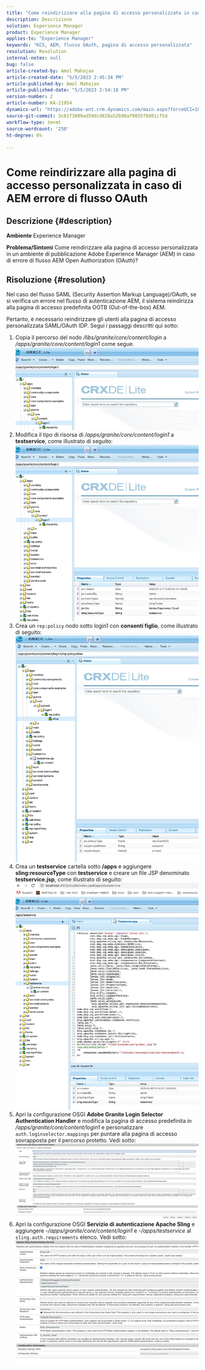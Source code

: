 ```yaml
---
title: "Come reindirizzare alla pagina di accesso personalizzata in caso di AEM errore di flusso OAuth"
description: Descrizione
solution: Experience Manager
product: Experience Manager
applies-to: "Experience Manager"
keywords: "KCS, AEM, flusso OAuth, pagina di accesso personalizzata"
resolution: Resolution
internal-notes: null
bug: false
article-created-by: Amol Mahajan
article-created-date: "5/5/2023 2:45:34 PM"
article-published-by: Amol Mahajan
article-published-date: "5/5/2023 2:54:18 PM"
version-number: 2
article-number: KA-21954
dynamics-url: "https://adobe-ent.crm.dynamics.com/main.aspx?forceUCI=1&pagetype=entityrecord&etn=knowledgearticle&id=4373837d-53eb-ed11-a7c6-6045bd006e5a"
source-git-commit: 3c01f3809ad59dcd828a52b90af9855f8d01cf5d
workflow-type: tm+mt
source-wordcount: '250'
ht-degree: 6%

---
```


# Come reindirizzare alla pagina di accesso personalizzata in caso di AEM errore di flusso OAuth

## Descrizione {#description}

<b>Ambiente</b>
Experience Manager


<b>Problema/Sintomi</b>
Come reindirizzare alla pagina di accesso personalizzata in un ambiente di pubblicazione Adobe Experience Manager (AEM) in caso di errore di flusso AEM Open Authorization (OAuth)?


## Risoluzione {#resolution}


Nel caso del flusso SAML (Security Assertion Markup Language)/OAuth, se si verifica un errore nel flusso di autenticazione AEM, il sistema reindirizza alla pagina di accesso predefinita OOTB (Out-of-the-box) AEM.

Pertanto, è necessario reindirizzare gli utenti alla pagina di accesso personalizzata SAML/OAuth IDP. Segui i passaggi descritti qui sotto:

1. Copia il percorso del nodo */libs/granite/core/content/login* a */apps/granite/core/content/login1* come segue.![](assets/704db5a9-53eb-ed11-a7c6-6045bd006e5a.png)
2. Modifica il tipo di risorsa di */apps/granite/core/content/login1* a <b>testservice</b>, come illustrato di seguito:![](assets/25e0ebb5-ede4-ed11-a7c7-6045bd006a22.png)
3. Crea un `rep:policy` nodo sotto login1 con <b>consenti figlio</b>, come illustrato di seguito:![](assets/cc0347ce-ede4-ed11-a7c7-6045bd006a22.png)
4. Crea un <b>testservice</b> cartella sotto <b>/apps</b> e aggiungere <b>sling:resourceType</b> con <b>testservice</b> e creare un file JSP denominato <b>testservice.jsp</b>, come illustrato di seguito:![](assets/aec657e1-ede4-ed11-a7c7-6045bd006a22.png)
5. Apri la configurazione OSGI <b>Adobe Granite Login Selector Authentication Handler</b> e modifica la pagina di accesso predefinita in */apps/granite/core/content/login1* e personalizzare `auth.loginselector.mappings` per puntare alla pagina di accesso sovrapposta per il percorso protetto. Vedi sotto:![](assets/b45869f6-ede4-ed11-a7c7-6045bd006a22.png)
6. Apri la configurazione OSGI <b>Servizio di autenticazione Apache Sling</b> e aggiungere *-/apps/granite/core/content/login1* e *-/apps/testservice* al `sling.auth.requirements` elenco. Vedi sotto:![](assets/494fad08-eee4-ed11-a7c7-6045bd006a22.png)

